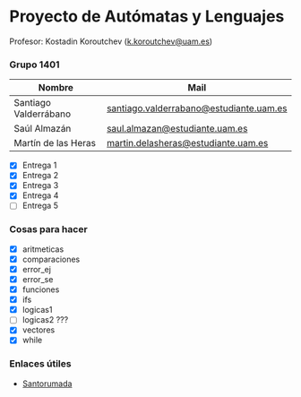 # Proyecto de Autómatas y Lenguajes

Profesor: Kostadin Koroutchev (k.koroutchev@uam.es)

### Grupo 1401

Nombre | Mail
------------------------------ | ------------------------------
Santiago Valderrábano | santiago.valderrabano@estudiante.uam.es
Saúl Almazán | saul.almazan@estudiante.uam.es
Martín de las Heras | martin.delasheras@estudiante.uam.es

- [x] Entrega 1
- [x] Entrega 2
- [x] Entrega 3
- [x] Entrega 4
- [ ] Entrega 5

### Cosas para hacer

- [x] aritmeticas
- [x] comparaciones
- [x] error_ej
- [x] error_se
- [x] funciones
- [x] ifs
- [x] logicas1
- [ ] logicas2 ???
- [x] vectores
- [x] while

### Enlaces útiles

- <a href="https://github.com/AlejandroSantorum/PAUTLEN_Assignments" target="_blank">Santorumada</a>
